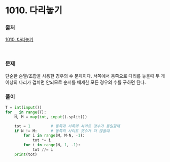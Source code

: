 # 1010. 다리놓기

### 출처
[1010. 다리놓기](https://www.acmicpc.net/problem/1010)

<br>

### 문제
단순한 순열/조합을 사용한 경우의 수 문제이다. 서쪽에서 동쪽으로 다리를 놓을때 두 개 이상의 다리가 겹치면 안되므로 순서를 배제한 모든 경우의 수를 구하면 된다.

### 풀이
```python
T = int(input())
for _ in range(T):
    N, M = map(int, input().split())

    tot = 1         # 동쪽과 서쪽의 사이트 갯수가 동일할때
    if N != M:      # 동쪽의 사이트 갯수가 더 많을때
        for i in range(M, M-N, -1):
            tot *= i
        for i in range(N, 1, -1):
            tot //= i
    print(tot)
```

